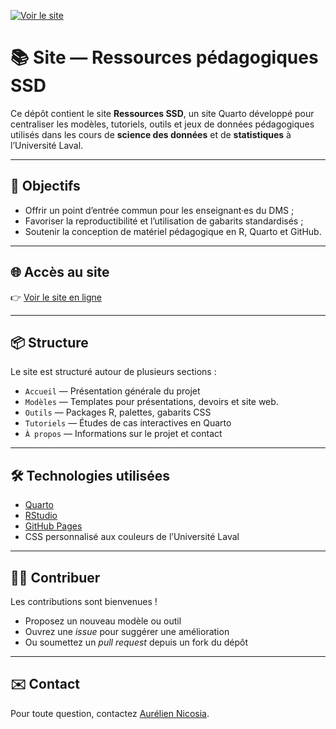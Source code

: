 [![Voir le site](https://img.shields.io/badge/Site%20web-en%20ligne-success?style=for-the-badge&logo=github)](https://AurelienNicosiaULaval.github.io/site_ressources_SSD/)

# 📚 Site — Ressources pédagogiques SSD

Ce dépôt contient le site **Ressources SSD**, un site Quarto développé pour centraliser les modèles, tutoriels, outils et jeux de données pédagogiques utilisés dans les cours de **science des données** et de **statistiques** à l’Université Laval.

------------------------------------------------------------------------

## 🚀 Objectifs

-   Offrir un point d’entrée commun pour les enseignant·es du DMS ;
-   Favoriser la reproductibilité et l’utilisation de gabarits standardisés ;
-   Soutenir la conception de matériel pédagogique en R, Quarto et GitHub.

------------------------------------------------------------------------

## 🌐 Accès au site

👉 [Voir le site en ligne](https://AurelienNicosiaULaval.github.io/site_ressources_SSD/)

------------------------------------------------------------------------

## 📦 Structure

Le site est structuré autour de plusieurs sections :

-   `Accueil` — Présentation générale du projet
-   `Modèles` — Templates pour présentations, devoirs et site web.
-   `Outils` — Packages R, palettes, gabarits CSS
-   `Tutoriels` — Études de cas interactives en Quarto
-   `À propos` — Informations sur le projet et contact

------------------------------------------------------------------------

## 🛠️ Technologies utilisées

-   [Quarto](https://quarto.org)
-   [RStudio](https://posit.co)
-   [GitHub Pages](https://pages.github.com)
-   CSS personnalisé aux couleurs de l’Université Laval

------------------------------------------------------------------------

## 🧑‍💻 Contribuer

Les contributions sont bienvenues !

-   Proposez un nouveau modèle ou outil
-   Ouvrez une *issue* pour suggérer une amélioration
-   Ou soumettez un *pull request* depuis un fork du dépôt

------------------------------------------------------------------------

## ✉️ Contact

Pour toute question, contactez [Aurélien Nicosia](mailto:aurelien.nicosia@mat.ulaval.ca).
